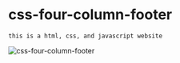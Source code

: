 # css-four-column-footer

`this is a html, css, and javascript website`

![css-four-column-footer](https://github.com/MAbdurahman/css-four-column-footer/assets/20928980/980de69d-f8b3-4d88-b7b5-23d606a9c795)